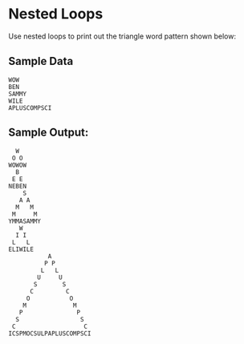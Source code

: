# Nested Loops

Use nested loops to print out the triangle word pattern shown below:

## Sample Data
`WOW`  
`BEN`  
`SAMMY`  
`WILE`  
`APLUSCOMPSCI`

## Sample Output:

~~~
  W
 O O
WOWOW
  B
 E E
NEBEN
    S
   A A
  M   M
 M     M
YMMASAMMY
   W
  I I
 L   L
ELIWILE
           A
          P P
         L   L
        U     U
       S       S
      C         C
     O           O
    M             M
   P               P
  S                 S
 C                   C
ICSPMOCSULPAPLUSCOMPSCI
~~~